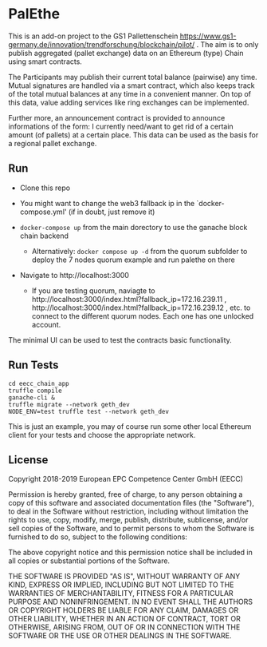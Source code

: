 # PalEthe

This is an add-on project to the GS1 Pallettenschein
https://www.gs1-germany.de/innovation/trendforschung/blockchain/pilot/
.
The aim is to only publish aggregated (pallet exchange) data on an Ethereum (type) Chain using smart contracts.


The Participants may publish their current total balance (pairwise)
any time. Mutual signatures are handled via a smart contract, which
also keeps track of the total mutual balances at any time in a
convenient manner. On top of this data, value adding services like
ring exchanges can be implemented.

Further more, an announcement contract is provided to announce
informations of the form: I currently need/want to get rid of a
certain amount (of pallets) at a certain place.  This data can be used
as the basis for a regional pallet exchange.

Run
---

- Clone this repo

- You might want to change the web3 fallback ip in the `docker-compose.yml' (if in doubt, just remove it)

- `docker-compose up` from the main dorectory to use the ganache block chain backend
  - Alternatively: `docker compose up -d` from the quorum subfolder to deploy the 7 nodes quorum example and run palethe on there

- Navigate to http://localhost:3000
  - If you are testing quorum, naviagte to http://localhost:3000/index.html?fallback_ip=172.16.239.11 , http://localhost:3000/index.html?fallback_ip=172.16.239.12 , etc. to connect to the different quorum nodes. Each one has one unlocked account.

The minimal UI can be used to test the contracts basic functionality.


Run Tests
---------

```
cd eecc_chain_app
truffle compile
ganache-cli &
truffle migrate --network geth_dev
NODE_ENV=test truffle test --network geth_dev
```

This is just an example, you may of course run some other local Ethereum client for your tests and choose the appropriate network.


License
-------
Copyright 2018-2019 European EPC Competence Center GmbH (EECC)

Permission is hereby granted, free of charge, to any person obtaining a copy of this software and associated documentation files (the "Software"), to deal in the Software without restriction, including without limitation the rights to use, copy, modify, merge, publish, distribute, sublicense, and/or sell copies of the Software, and to permit persons to whom the Software is furnished to do so, subject to the following conditions:

The above copyright notice and this permission notice shall be included in all copies or substantial portions of the Software.

THE SOFTWARE IS PROVIDED "AS IS", WITHOUT WARRANTY OF ANY KIND, EXPRESS OR IMPLIED, INCLUDING BUT NOT LIMITED TO THE WARRANTIES OF MERCHANTABILITY, FITNESS FOR A PARTICULAR PURPOSE AND NONINFRINGEMENT. IN NO EVENT SHALL THE AUTHORS OR COPYRIGHT HOLDERS BE LIABLE FOR ANY CLAIM, DAMAGES OR OTHER LIABILITY, WHETHER IN AN ACTION OF CONTRACT, TORT OR OTHERWISE, ARISING FROM, OUT OF OR IN CONNECTION WITH THE SOFTWARE OR THE USE OR OTHER DEALINGS IN THE SOFTWARE.
